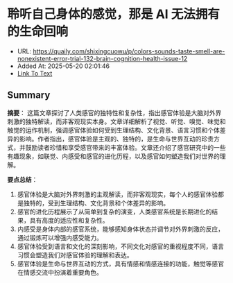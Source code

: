 # 聆听自己身体的感觉，那是 AI 无法拥有的生命回响
- URL: https://quaily.com/shixingcuowu/p/colors-sounds-taste-smell-are-nonexistent-error-trial-132-brain-cognition-health-issue-12
- Added At: 2025-05-20 02:01:46
- [Link To Text](2025-05-20-聆听自己身体的感觉，那是-ai-无法拥有的生命回响_raw.md)

## Summary
**摘要**：
这篇文章探讨了人类感官的独特性和复杂性，指出感官体验是大脑对外界刺激的独特解读，而非客观现实本身。文章详细解析了视觉、听觉、嗅觉、味觉和触觉的运作机制，强调感官体验如何受到生理结构、文化背景、语言习惯和个体差异的影响。作者指出，感官体验是主观的、独特的，是生命与世界互动的珍贵方式，并鼓励读者珍惜和享受感官带来的丰富体验。文章还介绍了感官研究中的一些有趣现象，如联觉、内感受和感官的进化历程，以及感官如何塑造我们对世界的理解。

**要点总结**：
1. 感官体验是大脑对外界刺激的主观解读，而非客观现实，每个人的感官体验都是独特的，受到生理结构、文化背景和个体差异的影响。
2. 感官的进化历程展示了从简单到复杂的演变，人类感官系统是长期进化的结果，具有高度的适应性和复杂性。
3. 内感受是身体内部的感官系统，能够感知身体状态并调节对外界刺激的反应，通过锻炼可以增强内感受能力。
4. 感官体验受到语言和文化的深刻影响，不同文化对感官的重视程度不同，语言习惯会塑造我们对感官体验的理解和表达。
5. 感官体验是生命与世界互动的方式，具有情感和情感连接的功能，触觉等感官在情感交流中扮演着重要角色。
